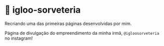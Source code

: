 # 🍨 igloo-sorveteria
 
Recriando uma das primeiras páginas desenvolvidas por mim.

Página de divulgação do empreendimento da minha irmã,
 ```@igloosorveteria```  no instagram!
 
 
